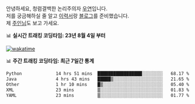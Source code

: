 안녕하세요, 청렴결백한 논리주의자 [우연](https://dev-wooyeon.github.io/quiz-app/)입니다.  
저를 궁금해하실 줄 알고 [이력서](https://ieunune.notion.site/d836ecc9172144d4b39f185b89f16a62)랑 [블로그](https://notion-blog-ieunune.vercel.app)를 준비했습니다.  
제 [주인님](https://www.instagram.com/lovely_hiru_hari_s2/)도 보고 가세요.


📊 **실시간 트래킹 코딩타임: 23년 8월 4일 부터**  

[![wakatime](https://wakatime.com/badge/user/099dd627-fdab-4072-b87a-fa91c7a76d8d.svg?style=for-the-badge)](https://wakatime.com/@099dd627-fdab-4072-b87a-fa91c7a76d8d)

📊 **주간 트래킹 코딩타임: 최근 7일간 통계**

<!--START_SECTION:waka-->

```txt
Python             14 hrs 51 mins  █████████████████░░░░░░░░   68.17 %
Java               4 hrs 43 mins   █████▒░░░░░░░░░░░░░░░░░░░   21.65 %
Other              1 hr 10 mins    █▒░░░░░░░░░░░░░░░░░░░░░░░   05.40 %
XML                23 mins         ▒░░░░░░░░░░░░░░░░░░░░░░░░   01.83 %
YAML               23 mins         ▒░░░░░░░░░░░░░░░░░░░░░░░░   01.77 %
```

<!--END_SECTION:waka-->

<!-- ![](./profile-3d-contrib/profile-night-view.svg)-->
